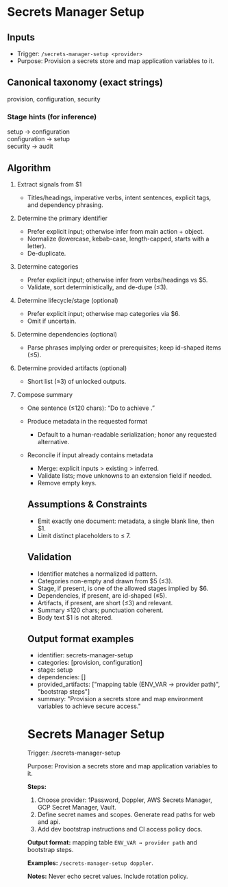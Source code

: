 # Secrets Manager Setup

## Inputs
- Trigger: `/secrets-manager-setup <provider>`
- Purpose: Provision a secrets store and map application variables to it.

## Canonical taxonomy (exact strings)
provision, configuration, security

### Stage hints (for inference)
setup → configuration  
configuration → setup  
security → audit  

## Algorithm
1. Extract signals from $1  
   * Titles/headings, imperative verbs, intent sentences, explicit tags, and dependency phrasing.  

2. Determine the primary identifier  
   * Prefer explicit input; otherwise infer from main action + object.  
   * Normalize (lowercase, kebab-case, length-capped, starts with a letter).  
   * De-duplicate.  

3. Determine categories  
   * Prefer explicit input; otherwise infer from verbs/headings vs $5.  
   * Validate, sort deterministically, and de-dupe (≤3).  

4. Determine lifecycle/stage (optional)  
   * Prefer explicit input; otherwise map categories via $6.  
   * Omit if uncertain.  

5. Determine dependencies (optional)  
   * Parse phrases implying order or prerequisites; keep id-shaped items (≤5).  

6. Determine provided artifacts (optional)  
   * Short list (≤3) of unlocked outputs.  

7. Compose summary  
   * One sentence (≤120 chars): “Do <verb> <object> to achieve <outcome>.”  

8. Produce metadata in the requested format  
   * Default to a human-readable serialization; honor any requested alternative.  

9. Reconcile if input already contains metadata  
   * Merge: explicit inputs > existing > inferred.  
   * Validate lists; move unknowns to an extension field if needed.  
   * Remove empty keys.  

## Assumptions & Constraints
- Emit exactly one document: metadata, a single blank line, then $1.
- Limit distinct placeholders to ≤ 7.

## Validation
- Identifier matches a normalized id pattern.
- Categories non-empty and drawn from $5 (≤3).
- Stage, if present, is one of the allowed stages implied by $6.
- Dependencies, if present, are id-shaped (≤5).
- Artifacts, if present, are short (≤3) and relevant.
- Summary ≤120 chars; punctuation coherent.
- Body text $1 is not altered.

## Output format examples
- identifier: secrets-manager-setup  
- categories: [provision, configuration]  
- stage: setup  
- dependencies: []  
- provided_artifacts: ["mapping table (ENV_VAR → provider path)", "bootstrap steps"]  
- summary: "Provision a secrets store and map environment variables to achieve secure access."

# Secrets Manager Setup

Trigger: /secrets-manager-setup <provider>

Purpose: Provision a secrets store and map application variables to it.

**Steps:**

1. Choose provider: 1Password, Doppler, AWS Secrets Manager, GCP Secret Manager, Vault.
2. Define secret names and scopes. Generate read paths for web and api.
3. Add dev bootstrap instructions and CI access policy docs.

**Output format:** mapping table `ENV_VAR → provider path` and bootstrap steps.

**Examples:** `/secrets-manager-setup doppler`.

**Notes:** Never echo secret values. Include rotation policy.
